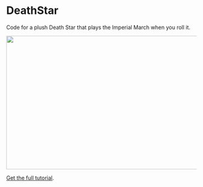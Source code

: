 DeathStar
=========

Code for a plush Death Star that plays the Imperial March when you roll it. 

<img style="-webkit-user-select: none; cursor: zoom-in;" src="http://punchthrough.com/bean/wp-content/uploads/2014/09/deathstar12.jpg" width="531" height="353">

<a href="http://punchthrough.com/bean/examples/bean-death-star-plush-toy/">Get the full tutorial</a>.
